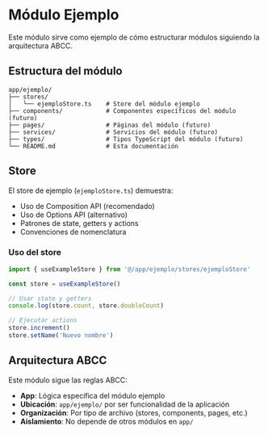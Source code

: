 # Módulo Ejemplo

Este módulo sirve como ejemplo de cómo estructurar módulos siguiendo la arquitectura ABCC.

## Estructura del módulo

```
app/ejemplo/
├── stores/
│   └── ejemploStore.ts    # Store del módulo ejemplo
├── components/            # Componentes específicos del módulo (futuro)
├── pages/                 # Páginas del módulo (futuro)
├── services/              # Servicios del módulo (futuro)
├── types/                 # Tipos TypeScript del módulo (futuro)
└── README.md              # Esta documentación
```

## Store

El store de ejemplo (`ejemploStore.ts`) demuestra:
- Uso de Composition API (recomendado)
- Uso de Options API (alternativo)
- Patrones de state, getters y actions
- Convenciones de nomenclatura

### Uso del store

```typescript
import { useExampleStore } from '@/app/ejemplo/stores/ejemploStore'

const store = useExampleStore()

// Usar state y getters
console.log(store.count, store.doubleCount)

// Ejecutar actions
store.increment()
store.setName('Nuevo nombre')
```

## Arquitectura ABCC

Este módulo sigue las reglas ABCC:
- **App**: Lógica específica del módulo ejemplo
- **Ubicación**: `app/ejemplo/` por ser funcionalidad de la aplicación
- **Organización**: Por tipo de archivo (stores, components, pages, etc.)
- **Aislamiento**: No depende de otros módulos en `app/`
